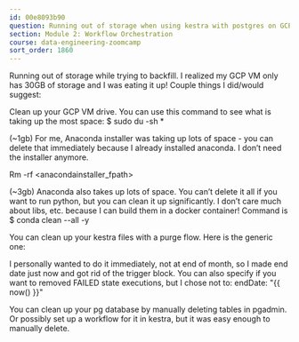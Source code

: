 ```yaml
---
id: 00e8093b90
question: Running out of storage when using kestra with postgres on GCP VM
section: Module 2: Workflow Orchestration
course: data-engineering-zoomcamp
sort_order: 1860
---
```


Running out of storage while trying to backfill. I realized my GCP VM only has 30GB of storage and I was eating it up! Couple things I did/would suggest:

Clean up your GCP VM drive. You can use this command to see what is taking up the most space:  $ sudo du -sh *

(~1gb) For me, Anaconda installer was taking up lots of space - you can delete that immediately because I already installed anaconda. I don’t need the installer anymore.

Rm -rf  <anacondainstaller_fpath>

(~3gb) Anaconda also takes up lots of space. You can’t delete it all if you want to run python, but you can clean it up significantly. I don’t care much about libs, etc. because I can build them in a docker container! Command is $ conda clean --all -y

You can clean up your kestra files with a purge flow. Here is the generic one:

I personally wanted to do it immediately, not at end of month, so I made end date just now and got rid of the trigger block. You can also specify if you want to removed FAILED state executions, but I chose not to: endDate: "{{ now() }}"

You can clean up your pg database by manually deleting tables in pgadmin. Or possibly set up a workflow for it in kestra, but it was easy enough to manually delete.

